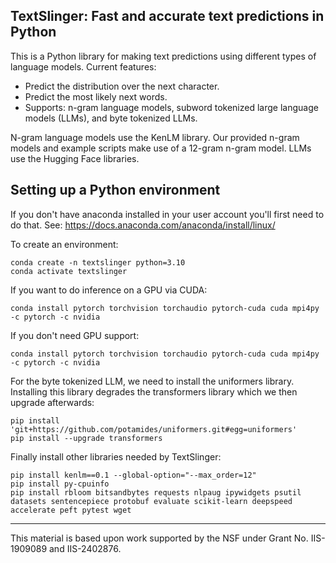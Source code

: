 ## TextSlinger: Fast and accurate text predictions in Python
This is a Python library for making text predictions using different types of language models.
Current features:
* Predict the distribution over the next character.
* Predict the most likely next words.
* Supports: n-gram language models, subword tokenized large language models (LLMs), and byte tokenized LLMs.

N-gram language models use the KenLM library.
Our provided n-gram models and example scripts make use of a 12-gram n-gram model.
LLMs use the Hugging Face libraries.

## Setting up a Python environment
If you don't have anaconda installed in your user account you'll first need to do that.
See: https://docs.anaconda.com/anaconda/install/linux/

To create an environment:
```
conda create -n textslinger python=3.10
conda activate textslinger
```
If you want to do inference on a GPU via CUDA:
```
conda install pytorch torchvision torchaudio pytorch-cuda cuda mpi4py -c pytorch -c nvidia
```
If you don't need GPU support:
```
conda install pytorch torchvision torchaudio pytorch-cuda cuda mpi4py -c pytorch -c nvidia
```
For the byte tokenized LLM, we need to install the uniformers library. 
Installing this library degrades the transformers library which we then upgrade afterwards:
```
pip install 'git+https://github.com/potamides/uniformers.git#egg=uniformers'
pip install --upgrade transformers
```
Finally install other libraries needed by TextSlinger:
```
pip install kenlm==0.1 --global-option="--max_order=12"
pip install py-cpuinfo 
pip install rbloom bitsandbytes requests nlpaug ipywidgets psutil datasets sentencepiece protobuf evaluate scikit-learn deepspeed accelerate peft pytest wget
```

---
This material is based upon work supported by the NSF under Grant No. IIS-1909089 and IIS-2402876.
